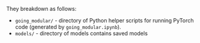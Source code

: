 
They breakdown as follows:
* `going_modular/` - directory of Python helper scripts for running PyTorch code (generated by `going_modular.ipynb`).
* `models/` - directory of models contains saved models